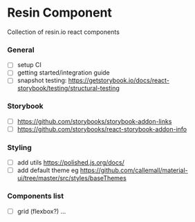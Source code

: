 # Resin Component

Collection of resin.io react components

### General
- [ ] setup CI
- [ ] getting started/integration guide
- [ ] snapshot testing: https://getstorybook.io/docs/react-storybook/testing/structural-testing

### Storybook
- [ ] https://github.com/storybooks/storybook-addon-links
- [ ] https://github.com/storybooks/react-storybook-addon-info

### Styling
- [ ] add utils https://polished.js.org/docs/
- [ ] add default theme eg https://github.com/callemall/material-ui/tree/master/src/styles/baseThemes

### Components list
- [ ] grid (flexbox?)
...
